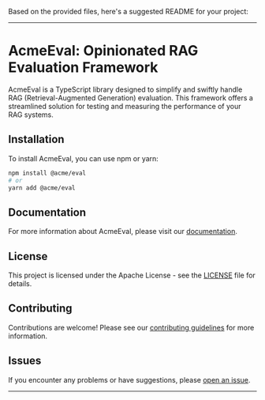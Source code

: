 Based on the provided files, here's a suggested README for your project:

---

# AcmeEval: Opinionated RAG Evaluation Framework

AcmeEval is a TypeScript library designed to simplify and swiftly handle RAG (Retrieval-Augmented Generation) evaluation. This framework offers a streamlined solution for testing and measuring the performance of your RAG systems.


## Installation

To install AcmeEval, you can use npm or yarn:

```bash
npm install @acme/eval
# or
yarn add @acme/eval
```

## Documentation

For more information about AcmeEval, please visit our [documentation]().

## License

This project is licensed under the Apache License - see the [LICENSE](LICENSE) file for details.

## Contributing

Contributions are welcome! Please see our [contributing guidelines](CONTRIBUTING.md) for more information.

## Issues

If you encounter any problems or have suggestions, please [open an issue](https://github.com/lsidore/AcmeEval/issues).

---